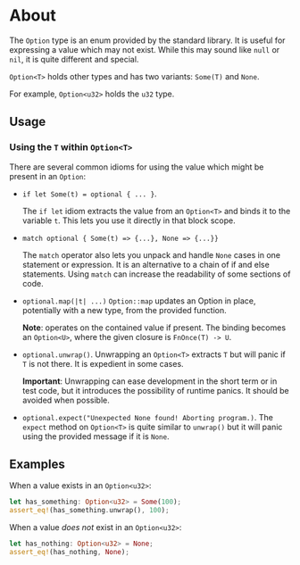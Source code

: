 # About

The `Option` type is an enum provided by the standard library. It is useful for expressing a value which may not exist.
While this may sound like `null` or `nil`, it is quite different and special.

`Option<T>` holds other types and has two variants: `Some(T)` and `None`.

For example, `Option<u32>` holds the `u32` type.

## Usage

### Using the `T` within `Option<T>`

There are several common idioms for using the value which might be present in an `Option`:

- `if let Some(t) = optional { ... }`.

    The `if let` idiom extracts the value from an `Option<T>` and binds it to the variable `t`. This lets you use it directly in that block scope.

- `match optional { Some(t) => {...}, None => {...}}`

    The `match` operator also lets you unpack and handle `None` cases in one statement or expression. It is an alternative to a chain of if and else statements. Using `match` can increase the readability of some sections of code.
- `optional.map(|t| ...)`
   `Option::map` updates an Option in place, potentially with a new type, from the provided function.

   **Note**: operates on the contained value if present. The binding becomes an `Option<U>`, where the given closure is `FnOnce(T) -> U`.
- `optional.unwrap()`.
   Unwrapping an `Option<T>` extracts `T` but will panic if `T` is not there. It is expedient in some cases.

   **Important**: Unwrapping can ease development in the short term or in test code, but it introduces the possibility of runtime panics. It should be avoided when possible.

- `optional.expect("Unexpected None found! Aborting program.)`.
   The `expect` method on `Option<T>` is quite similar to `unwrap()` but it will panic using the provided message if it is `None`.

## Examples

When a value exists in an `Option<u32>`:

```rust
let has_something: Option<u32> = Some(100);
assert_eq!(has_something.unwrap(), 100);
```

When a value *does not* exist in an `Option<u32>`:

```rust
let has_nothing: Option<u32> = None;
assert_eq!(has_nothing, None);
```
